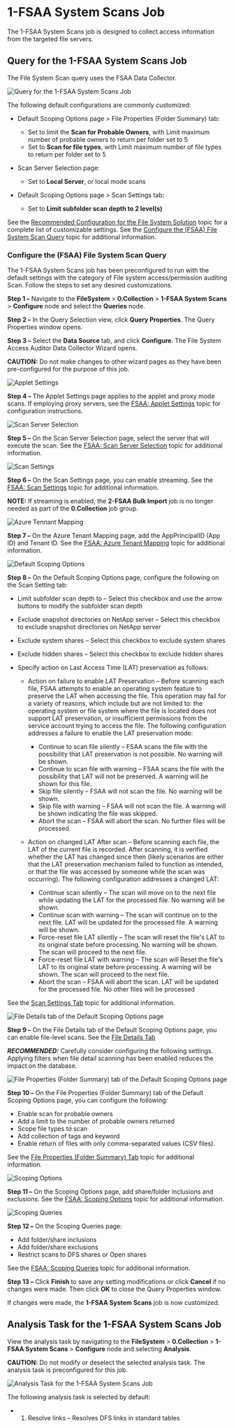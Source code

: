 # 1-FSAA System Scans Job

The 1-FSAA System Scans job is designed to collect access information from the targeted file
servers.

## Query for the 1-FSAA System Scans Job

The File System Scan query uses the FSAA Data Collector.

![Query for the 1-FSAA System Scans Job](/img/product_docs/accessanalyzer/11.6/solutions/filesystem/collection/fsaasystemscansquery.webp)

The following default configurations are commonly customized:

- Default Scoping Options page > File Properties (Folder Summary) tab:

    - Set to limit the **Scan for Probable Owners**, with Limit maximum number of probable owners to
      return per folder set to 5
    - Set to **Scan for file types**, with Limit maximum number of file types to return per folder
      set to 5

- Scan Server Selection page:

    - Set to **Local Server**, or local mode scans

- Default Scoping Options page > Scan Settings tab:

    - Set to **Limit subfolder scan depth to 2 level(s)**

See the
[Recommended Configuration for the File System Solution](/docs/accessanalyzer/11.6/solutions/filesystem/recommended.md)
topic for a complete list of customizable settings. See the
[Configure the (FSAA) File System Scan Query](#configure-the-fsaa-file-system-scan-query) topic for
additional information.

### Configure the (FSAA) File System Scan Query

The 1-FSAA System Scans job has been preconfigured to run with the default settings with the
category of File system access/permission auditing Scan. Follow the steps to set any desired
customizations.

**Step 1 –** Navigate to the **FileSystem** > **0.Collection** > **1-FSAA System Scans** >
**Configure** node and select the **Queries** node.

**Step 2 –** In the Query Selection view, click **Query Properties**. The Query Properties window
opens.

**Step 3 –** Select the **Data Source** tab, and click **Configure**. The File System Access Auditor
Data Collector Wizard opens.

**CAUTION:** Do not make changes to other wizard pages as they have been pre-configured for the
purpose of this job.

![Applet Settings](/img/product_docs/accessanalyzer/11.6/solutions/filesystem/collection/fsaaseekappletsettings.webp)

**Step 4 –** The Applet Settings page applies to the applet and proxy mode scans. If employing proxy
servers, see the
[FSAA: Applet Settings](/docs/accessanalyzer/11.6/admin/datacollector/fsaa/appletsettings.md)
topic for configuration instructions.

![Scan Server Selection](/img/product_docs/accessanalyzer/11.6/solutions/filesystem/collection/fsaaseekserverselection.webp)

**Step 5 –** On the Scan Server Selection page, select the server that will execute the scan. See
the
[FSAA: Scan Server Selection](/docs/accessanalyzer/11.6/admin/datacollector/fsaa/scanserverselection.md) topic
for additional information.

![Scan Settings](/img/product_docs/accessanalyzer/11.6/solutions/filesystem/collection/fsaaseekscansettings.webp)

**Step 6 –** On the Scan Settings page, you can enable streaming. See the
[FSAA: Scan Settings](/docs/accessanalyzer/11.6/admin/datacollector/fsaa/scansettings.md) topic
for additional information.

**NOTE:** If streaming is enabled, the **2-FSAA Bulk Import** job is no longer needed as part of the
**0.Collection** job group.

![Azure Tennant Mapping](/img/product_docs/accessanalyzer/11.6/solutions/filesystem/collection/fsaaseekazuretenantmapping.webp)

**Step 7 –** On the Azure Tenant Mapping page, add the AppPrincipalID (App ID) and Tenant ID. See
the
[FSAA: Azure Tenant Mapping](/docs/accessanalyzer/11.6/admin/datacollector/fsaa/azuretenantmapping.md)
topic for additional information.

![Default Scoping Options](/img/product_docs/accessanalyzer/11.6/solutions/filesystem/collection/fsaadefaultscopingoptions.webp)

**Step 8 –** On the Default Scoping Options page, configure the following on the Scan Setting tab:

- Limit subfolder scan depth to – Select this checkbox and use the arrow buttons to modify the
  subfolder scan depth
- Exclude snapshot directories on NetApp server – Select this checkbox to exclude snapshot
  directories on NetApp server
- Exclude system shares – Select this checkbox to exclude system shares
- Exclude hidden shares – Select this checkbox to exclude hidden shares
- Specify action on Last Access Time (LAT) preservation as follows:

    - Action on failure to enable LAT Preservation – Before scanning each file, FSAA attempts to
      enable an operating system feature to preserve the LAT when accessing the file. This operation
      may fail for a variety of reasons, which include but are not limited to: the operating system
      or file system where the file is located does not support LAT preservation, or insufficient
      permissions from the service account trying to access the file. The following configuration
      addresses a failure to enable the LAT preservation mode:

        - Continue to scan file silently – FSAA scans the file with the possibility that LAT
          preservation is not possible. No warning will be shown.
        - Continue to scan file with warning – FSAA scans the file with the possibility that LAT
          will not be preserved. A warning will be shown for this file.
        - Skip file silently – FSAA will not scan the file. No warning will be shown.
        - Skip file with warning – FSAA will not scan the file. A warning will be shown indicating
          the file was skipped.
        - Abort the scan – FSAA will abort the scan. No further files will be processed.

    - Action on changed LAT After scan – Before scanning each file, the LAT of the current file is
      recorded. After scanning, it is verified whether the LAT has changed since then (likely
      scenarios are either that the LAT preservation mechanism failed to function as intended, or
      that the file was accessed by someone while the scan was occurring). The following
      configuration addresses a changed LAT:

        - Continue scan silently – The scan will move on to the next file while updating the LAT for
          the processed file. No warning will be shown.
        - Continue scan with warning – The scan will continue on to the next file. LAT will be
          updated for the processed file. A warning will be shown.
        - Force-reset file LAT silently – The scan will reset the file's LAT to its original state
          before processing. No warning will be shown. The scan will proceed to the next file.
        - Force-reset file LAT with warning – The scan will Reset the file's LAT to its original
          state before processing. A warning will be shown. The scan will proceed to the next file.
        - Abort the scan – FSAA will abort the scan. LAT will be updated for the processed file. No
          other files will be processed

See the
[Scan Settings Tab](/docs/accessanalyzer/11.6/admin/datacollector/fsaa/defaultscopingoptions/scansettings.md)
topic for additional information.

![File Details tab of the Default Scoping Options page](/img/product_docs/accessanalyzer/11.6/solutions/filesystem/collection/fsaadefaultscopingoptionsfiledetails.webp)

**Step 9 –** On the File Details tab of the Default Scoping Options page, you can enable file-level
scans. See the
[File Details Tab](/docs/accessanalyzer/11.6/admin/datacollector/fsaa/defaultscopingoptions/filedetails.md)

**_RECOMMENDED:_** Carefully consider configuring the following settings. Applying filters when file
detail scanning has been enabled reduces the impact on the database.

![File Properties (Folder Summary) tab of the Default Scoping Options page](/img/product_docs/accessanalyzer/11.6/solutions/filesystem/collection/fsaadefaultscopingoptionsfileproperties.webp)

**Step 10 –** On the File Properties (Folder Summary) tab of the Default Scoping Options page, you
can configure the following:

- Enable scan for probable owners
- Add a limit to the number of probable owners returned
- Scope file types to scan
- Add collection of tags and keyword
- Enable return of files with only comma-separated values (CSV files).

See the
[File Properties (Folder Summary) Tab](/docs/accessanalyzer/11.6/admin/datacollector/fsaa/defaultscopingoptions/fileproperties.md)
topic for additional information.

![Scoping Options](/img/product_docs/accessanalyzer/11.6/solutions/filesystem/collection/fsaaseekscopingoptions.webp)

**Step 11 –** On the Scoping Options page, add share/folder inclusions and exclusions. See the
[FSAA: Scoping Options](/docs/accessanalyzer/11.6/admin/datacollector/fsaa/scopingoptions.md) topic
for additional information.

![Scoping Queries](/img/product_docs/accessanalyzer/11.6/solutions/filesystem/collection/fsaaseekscopingqueries.webp)

**Step 12 –** On the Scoping Queries page:

- Add folder/share inclusions
- Add folder/share exclusions
- Restrict scans to DFS shares or Open shares

See the
[FSAA: Scoping Queries](/docs/accessanalyzer/11.6/admin/datacollector/fsaa/scopingqueries.md)
topic for additional information.

**Step 13 –** Click **Finish** to save any setting modifications or click **Cancel** if no changes
were made. Then click **OK** to close the Query Properties window.

If changes were made, the **1-FSAA System Scans** job is now customized.

## Analysis Task for the 1-FSAA System Scans Job

View the analysis task by navigating to the **FileSystem** > **0.Collection** > **1-FSAA System
Scans** > **Configure** node and selecting **Analysis**.

**CAUTION:** Do not modify or deselect the selected analysis task. The analysis task is
preconfigured for this job.

![Analysis Task for the 1-FSAA System Scans Job](/img/product_docs/accessanalyzer/11.6/solutions/filesystem/collection/fsaasystemscansanalysis.webp)

The following analysis task is selected by default:

-   1. Resolve links – Resolves DFS links in standard tables
